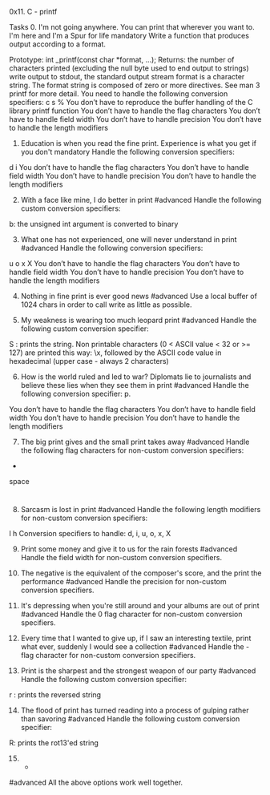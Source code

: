 0x11. C - printf

Tasks
0. I'm not going anywhere. You can print that wherever you want to. I'm here and I'm a Spur for life
mandatory
Write a function that produces output according to a format.

Prototype: int _printf(const char *format, ...);
Returns: the number of characters printed (excluding the null byte used to end output to strings)
write output to stdout, the standard output stream
format is a character string. The format string is composed of zero or more directives. See man 3 printf for more detail. You need to handle the following conversion specifiers:
c
s
%
You don’t have to reproduce the buffer handling of the C library printf function
You don’t have to handle the flag characters
You don’t have to handle field width
You don’t have to handle precision
You don’t have to handle the length modifiers




1. Education is when you read the fine print. Experience is what you get if you don't
mandatory
Handle the following conversion specifiers:

d
i
You don’t have to handle the flag characters
You don’t have to handle field width
You don’t have to handle precision
You don’t have to handle the length modifiers


2. With a face like mine, I do better in print
#advanced
Handle the following custom conversion specifiers:

b: the unsigned int argument is converted to binary



3. What one has not experienced, one will never understand in print
#advanced
Handle the following conversion specifiers:

u
o
x
X
You don’t have to handle the flag characters
You don’t have to handle field width
You don’t have to handle precision
You don’t have to handle the length modifiers


4. Nothing in fine print is ever good news
#advanced
Use a local buffer of 1024 chars in order to call write as little as possible.



5. My weakness is wearing too much leopard print
#advanced
Handle the following custom conversion specifier:

S : prints the string.
Non printable characters (0 < ASCII value < 32 or >= 127) are printed this way: \x, followed by the ASCII code value in hexadecimal (upper case - always 2 characters)


6. How is the world ruled and led to war? Diplomats lie to journalists and believe these lies when they see them in print
#advanced
Handle the following conversion specifier: p.

You don’t have to handle the flag characters
You don’t have to handle field width
You don’t have to handle precision
You don’t have to handle the length modifiers


7. The big print gives and the small print takes away
#advanced
Handle the following flag characters for non-custom conversion specifiers:

+
space
#



8. Sarcasm is lost in print
#advanced
Handle the following length modifiers for non-custom conversion specifiers:

l
h
Conversion specifiers to handle: d, i, u, o, x, X


9. Print some money and give it to us for the rain forests
#advanced
Handle the field width for non-custom conversion specifiers.



10. The negative is the equivalent of the composer's score, and the print the performance
#advanced
Handle the precision for non-custom conversion specifiers.



11. It's depressing when you're still around and your albums are out of print
#advanced
Handle the 0 flag character for non-custom conversion specifiers.



12. Every time that I wanted to give up, if I saw an interesting textile, print what ever, suddenly I would see a collection
#advanced
Handle the - flag character for non-custom conversion specifiers.



13. Print is the sharpest and the strongest weapon of our party
#advanced
Handle the following custom conversion specifier:

r : prints the reversed string


14. The flood of print has turned reading into a process of gulping rather than savoring
#advanced
Handle the following custom conversion specifier:

R: prints the rot13'ed string



15. *
#advanced
All the above options work well together.


